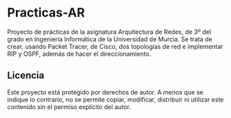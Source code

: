 # Practicas-AR
Proyecto de prácticas de la asignatura Arquitectura de Redes, de 3º del grado en Ingeniería Informática de la Universidad de Murcia. Se trata de crear, usando Packet Tracer, de Cisco, dos topologías de red e implementar RIP y OSPF, además de hacer el direccionamiento.

## Licencia

Este proyecto está protegido por derechos de autor. A menos que se indique lo contrario, no se permite copiar, modificar, distribuir ni utilizar este contenido sin el permiso explícito del autor. 

